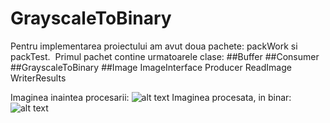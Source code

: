 # GrayscaleToBinary

Pentru implementarea proiectului am avut doua pachete: packWork si packTest.
&nbsp;Primul pachet contine urmatoarele clase:
	##Buffer
	##Consumer
	##GrayscaleToBinary
	##Image
	ImageInterface
	Producer
	ReadImage
	WriterResults



Imaginea inaintea procesarii:
 ![alt text](https://github.com/cristianfatu0302/GrayscaleToBinary/blob/master/golf.bmp)
Imaginea procesata, in binar:
 ![alt text](https://github.com/cristianfatu0302/GrayscaleToBinary/blob/master/golfBinary.bmp)








